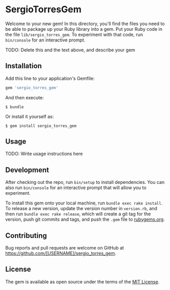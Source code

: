# SergioTorresGem

Welcome to your new gem! In this directory, you'll find the files you need to be able to package up your Ruby library into a gem. Put your Ruby code in the file `lib/sergio_torres_gem`. To experiment with that code, run `bin/console` for an interactive prompt.

TODO: Delete this and the text above, and describe your gem

## Installation

Add this line to your application's Gemfile:

```ruby
gem 'sergio_torres_gem'
```

And then execute:

    $ bundle

Or install it yourself as:

    $ gem install sergio_torres_gem

## Usage

TODO: Write usage instructions here

## Development

After checking out the repo, run `bin/setup` to install dependencies. You can also run `bin/console` for an interactive prompt that will allow you to experiment.

To install this gem onto your local machine, run `bundle exec rake install`. To release a new version, update the version number in `version.rb`, and then run `bundle exec rake release`, which will create a git tag for the version, push git commits and tags, and push the `.gem` file to [rubygems.org](https://rubygems.org).

## Contributing

Bug reports and pull requests are welcome on GitHub at https://github.com/[USERNAME]/sergio_torres_gem.

## License

The gem is available as open source under the terms of the [MIT License](https://opensource.org/licenses/MIT).

